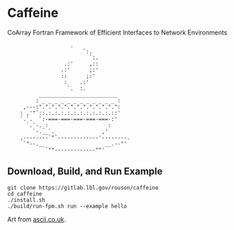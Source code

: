Caffeine
========

CoArray Fortran Framework of Efficient Interfaces to Network Environments

```
                    .
                        `:.
                          `:.
                  .:'     ,::
                 .:'      ;:'
                 ::      ;:'
                  :    .:'
                   `.  :.
          _________________________
         : _ _ _ _ _ _ _ _ _ _ _ _ :
     ,---:".".".".".".".".".".".".":
    : ,'"`::.:.:.:.:.:.:.:.:.:.:.::'
    `.`.  `:-===-===-===-===-===-:'
      `.`-._:                   :
        `-.__`.               ,' 
    ,--------`"`-------------'--------.
     `"--.__                   __.--"'
            `""-------------""'
```

Download, Build, and Run Example
-------------------------------
```
git clone https://gitlab.lbl.gov/rouson/caffeine
cd caffeine
./install.sh
./build/run-fpm.sh run --example hello
```
Art from [ascii.co.uk](https://ascii.co.uk/art/cup).
